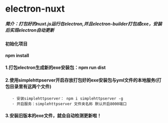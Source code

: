 # electron-nuxt
##### 简介：打包好的nuxt.js运行在electron,并且electron-builder打包成exe，安装后实现electron自动更新

#### 初始化项目
**npm install**

#### 1.打包electron生成新的exe安装包：npm run dist
#### 2.使用simplehttpserver开启存放打包好的exe安装包与yml文件的本地服务(打包目录里有这两个文件)
       · 安装simplehttpserver： npm i simplehttpserver -g
       · 开启服务：simplehttpserver 文件夹名称 默认开启8000端口
#### 3.安装旧版本的exe文件，就会自动检测更新啦！
